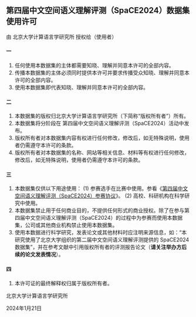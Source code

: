 ## 第四届中文空间语义理解评测（SpaCE2024）数据集使用许可

由 北京大学计算语言学研究所 授权给（使用者）

#### 一

1. 任何使用本数据集的主体都需要知晓、理解并同意本许可的全部内容。
2. 传播本数据集的主体必须同时提供本许可并要求传播受众知晓、理解并同意本许可的全部内容。
3. 使用本数据集即代表知晓、理解并同意本许可的全部内容。

#### 二

1. 本数据集的版权归北京大学计算语言学研究所（下简称“版权所有者”）所有。
2. 本数据集将分阶段在 第四届中文空间语义理解评测（SpaCE2024）活动中发布。
3. 版权所有者对本数据集内容有权进行任何修改，修改后，如无特殊说明，使用者仍需遵守本许可的条款。
4. 版权所有者对本数据集的名称、网站等相关信息、材料等有权进行任何修改，修改后，如无特殊说明，使用者仍需遵守本许可的条款。

#### 三

1. 本数据集仅供以下用途使用：
   (1) 参赛选手在比赛中使用。参看《[第四届中文空间语义理解评测（SpaCE2024）参赛协议](https://github.com/2030NLP/SpaCE2024/blob/main/Agreement.md)》。
   (2) 高校、科研机构在科学研究中使用。
2. 本数据集禁止用于任何商业目的，不提供任何形式的商业授权。除了在参与第四届中文空间语义理解评测（SpaCE2024）的过程中为参赛而使用本数据集，公司或其他商业机构禁止使用本数据集。
3. 使用本数据进行科学研究，发表论文或其他材料时应注明来源信息，如：“本研究使用了北京大学组织的第二届中文空间语义理解评测提供的 SpaCE2024 数据集”，并在参考文献中引用版权所有者的评测报告论文（**请关注举办方后续的论文发表情况**）。

#### 四

1. 本许可证的最终解释权归属于版权所有者。

北京大学计算语言学研究所

2024年1月21日
